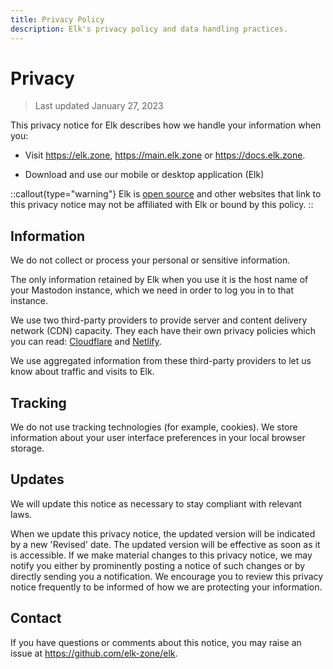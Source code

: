 ```yaml
---
title: Privacy Policy
description: Elk's privacy policy and data handling practices.
---
```


# Privacy

> Last updated January 27, 2023

This privacy notice for Elk describes how we handle your information when you:

- Visit https://elk.zone, https://main.elk.zone or https://docs.elk.zone.

- Download and use our mobile or desktop application (Elk)

::callout{type="warning"}
Elk is [open source](https://github.com/elk-zone/elk) and other websites that link to this privacy notice may not be affiliated with Elk or bound by this policy.
::

## Information

We do not collect or process your personal or sensitive information.

The only information retained by Elk when you use it is the host name of your Mastodon instance, which we need in order to log you in to that instance.

We use two third-party providers to provide server and content delivery network (CDN) capacity. They each have their own privacy policies which you can read: [Cloudflare](https://www.cloudflare.com/privacypolicy/) and [Netlify](https://www.netlify.com/privacy/).

We use aggregated information from these third-party providers to let us know about traffic and visits to Elk.

## Tracking

We do not use tracking technologies (for example, cookies). We store information about your user interface preferences in your local browser storage.

## Updates

We will update this notice as necessary to stay compliant with relevant laws.

When we update this privacy notice, the updated version will be indicated by a new 'Revised' date. The updated version will be effective as soon as it is accessible. If we make material changes to this privacy notice, we may notify you either by prominently posting a notice of such changes or by directly sending you a notification. We encourage you to review this privacy notice frequently to be informed of how we are protecting your information.

## Contact

If you have questions or comments about this notice, you may raise an issue at https://github.com/elk-zone/elk.
